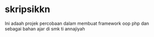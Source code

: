 # skripsikkn
Ini adaah projek percobaan dalam membuat framework oop php dan sebagai bahan ajar di smk ti annajiyah
